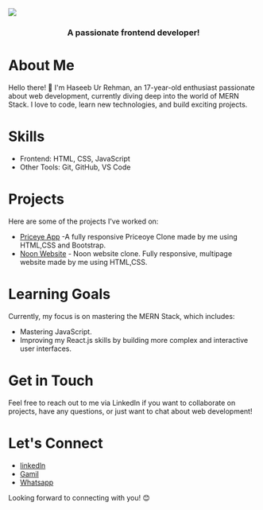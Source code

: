 <img src="https://user-images.githubusercontent.com/90236635/232446433-d5540fa2-fe28-4bb8-b929-cdb51fe61336.gif">
<h3 align="center">A passionate frontend developer!</h3>
<!-- <img align="right" alt="Coding" width="400" src="https://raw.githubusercontent.com/devSouvik/devSouvik/master/gif3.gif">         -->
<body>
    <div class="container">
        <h1>About Me</h1>
        <p>Hello there! 👋 I'm Haseeb Ur Rehman, an 17-year-old enthusiast passionate about web development, currently
            diving deep into the world of MERN Stack. I love to code, learn new technologies, and build exciting
            projects.</p>
        <h1>Skills</h1>
        <ul>
            <li>Frontend: HTML, CSS, JavaScript</li>
            <li>Other Tools: Git, GitHub, VS Code</li>
        </ul>
        <h1>Projects</h1>
        <p>Here are some of the projects I've worked on:</p>
        <ul>
            <li><a href="https://priceoye-by-haseeb.netlify.app/" target="_blank">Priceye App</a> -A fully responsive Priceoye Clone made by me using HTML,CSS and Bootstrap.</li>
            <li><a href="https://noon-web-clone.netlify.app/" target="_blank">Noon Website</a> - Noon website clone. Fully responsive, multipage website made by me using HTML,CSS.</li>
        </ul>
        <h1>Learning Goals</h1>
        <p>Currently, my focus is on mastering the MERN Stack, which includes:</p>
        <ul>
            <li>Mastering JavaScript.</li>
            <li>Improving my React.js skills by building more complex and interactive user interfaces.</li>
        </ul>
        <h1>Get in Touch</h1>
        <p>Feel free to reach out to me via LinkedIn if you want to collaborate on projects, have any questions, or just want to chat about web development!</p>
        <h1>Let's Connect</h1>
        <ul>
            <li><a href="">linkedln</a></li>
            <li><a href="">Gamil</a></li>
            <li><a href="">Whatsapp</a></li>
        </ul>
        <p>Looking forward to connecting with you! 😊</p>


        
    
</body>

</html>
